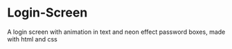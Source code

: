 # Login-Screen
A login screen with animation in text and neon effect password boxes, made with html and css
